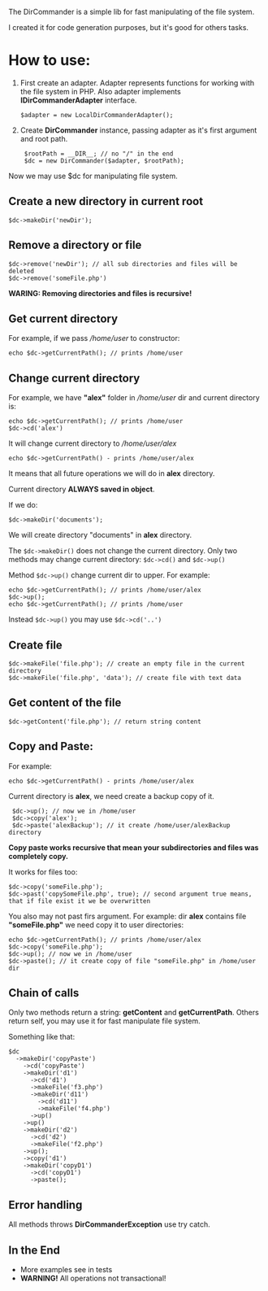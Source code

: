 The DirCommander is a simple lib for fast manipulating of the file system.

I created it for code generation purposes, but it's good for others tasks.

How to use:
================================

1.  First create an adapter. Adapter represents functions for working with the file system in PHP.
    Also adapter implements __IDirCommanderAdapter__ interface.

        $adapter = new LocalDirCommanderAdapter();

2. Create __DirCommander__ instance, passing adapter as it's first argument and root path.

        $rootPath = __DIR__; // no "/" in the end
        $dc = new DirCommander($adapter, $rootPath);

Now we may use $dc for manipulating file system.

Create a new directory in current root
---------------------------------------------------

    $dc->makeDir('newDir');

Remove a directory or file
-------------------------------------------------

    $dc->remove('newDir'); // all sub directories and files will be deleted
    $dc->remove('someFile.php')

__WARING: Removing directories and files is recursive!__

Get current directory
-------------------------------------------------

For example, if we pass */home/user* to constructor:

    echo $dc->getCurrentPath(); // prints /home/user

Change current directory
-----------------------------------------------

For example, we have __"alex"__ folder in */home/user* dir and current directory is:

    echo $dc->getCurrentPath(); // prints /home/user
    $dc->cd('alex')

It will change current directory to */home/user/alex*

    echo $dc->getCurrentPath() - prints /home/user/alex

It means that all future operations we will do in __alex__ directory.

Current directory __ALWAYS saved in object__.

If we do:

    $dc->makeDir('documents');

We will create directory "documents" in __alex__ directory.

The `$dc->makeDir()` does not change the current directory. Only two methods may change current directory: `$dc->cd()` and `$dc->up()`

Method `$dc->up()` change current dir to upper.
For example:

    echo $dc->getCurrentPath(); // prints /home/user/alex
    $dc->up();
    echo $dc->getCurrentPath(); // prints /home/user

Instead `$dc->up()` you may use `$dc->cd('..')`

Create file
----------------------------------------

    $dc->makeFile('file.php'); // create an empty file in the current directory
    $dc->makeFile('file.php', 'data'); // create file with text data

Get content of the file
---------------------------------------

    $dc->getContent('file.php'); // return string content

Copy and Paste:
---------------------------------------

For example:

    echo $dc->getCurrentPath() - prints /home/user/alex

   Current directory is __alex__, we need create a backup copy of it.

     $dc->up(); // now we in /home/user
     $dc->copy('alex');
     $dc->paste('alexBackup'); // it create /home/user/alexBackup directory

__Copy paste works recursive that mean your subdirectories and files was completely copy.__

It works for files too:

    $dc->copy('someFile.php');
    $dc->past('copySomeFile.php', true); // second argument true means, that if file exist it we be overwritten

You also may not past firs argument. For example:
dir __alex__ contains file __"someFile.php"__ we need copy it to user directories:

    echo $dc->getCurrentPath(); // prints /home/user/alex
    $dc->copy('someFile.php');
    $dc->up(); // now we in /home/user
    $dc->paste(); // it create copy of file "someFile.php" in /home/user dir

Chain of calls
---------------------------------

Only two methods return a string: __getContent__ and __getCurrentPath__.
Others return self, you may use it for fast manipulate file system.

Something like that:

    $dc
      ->makeDir('copyPaste')
        ->cd('copyPaste')
        ->makeDir('d1')
          ->cd('d1')
          ->makeFile('f3.php')
          ->makeDir('d11')
            ->cd('d11')
            ->makeFile('f4.php')
          ->up()
        ->up()
        ->makeDir('d2')
          ->cd('d2')
          ->makeFile('f2.php')
        ->up();
        ->copy('d1')
        ->makeDir('copyD1')
          ->cd('copyD1')
          ->paste();

Error handling
----------------------------

All methods throws __DirCommanderException__ use try catch.

In the End
--------------------------

* More examples see in tests
* __WARNING!__ All operations not transactional!